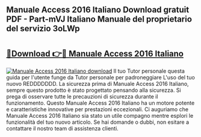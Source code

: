 ## Manuale Access 2016 Italiano Download gratuit PDF - Part-mVJ Italiano Manuale del proprietario del servizio 3oLWp

# <h2><a href="http://dfd1jtb.blite.top/?on=Manuale+Access+2016+Italiano">🔗Download 👉🔴 Manuale Access 2016 Italiano</a></h2>

[![Manuale Access 2016 Italiano download](https://i.imgur.com/lujVjoI.png)](http://dfd1jtb.blite.top/?on=Manuale+Access+2016+Italiano)
Il tuo Tutor personale questa guida per l'utente funge da Tutor personale per padroneggiare L'uso del tuo nuovo REDDDDDDD. La sicurezza prima di Manuale Access 2016 Italiano, sempre questo prodotto è stato progettato pensando alla sicurezza. Si prega di osservare tutte le precauzioni di sicurezza durante il funzionamento. Questo Manuale Access 2016 Italiano ha un motore potente e caratteristiche innovative per prestazioni eccezionali. Ci auguriamo che Manuale Access 2016 Italiano sia stato un utile compagno mentre esplori le funzionalità del tuo nuovo articolo. Se hai domande o dubbi, non esitare a contattare il nostro team di assistenza clienti.

